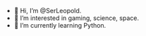 - 👋 Hi, I’m @SerLeopold.
- 👀 I’m interested in gaming, science, space.
- 🌱 I’m currently learning Python.

<!---
SerLeopold/SerLeopold is a ✨ special ✨ repository because its `README.md` (this file) appears on your GitHub profile.
You can click the Preview link to take a look at your changes.
--->
